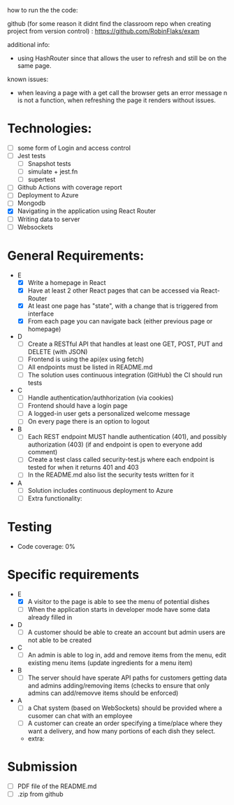 

how to run the the code:

github (for some reason it didnt find the classroom repo when creating project from version control) :
https://github.com/RobinFlaks/exam

additional info:
- using HashRouter since that allows the user to refresh and still be on the same page.

known issues:
- when leaving a page with a get call the browser gets an error message n is not a function, when refreshing the page it renders without issues.

# Technologies: 

- [ ] some form of Login and access control
- [ ] Jest tests
  - [ ] Snapshot tests
  - [ ] simulate + jest.fn
  - [ ] supertest
- [ ] Github Actions with coverage report
- [ ] Deployment to Azure
- [ ] Mongodb
- [x] Navigating in the application using React Router
- [ ] Writing data to server
- [ ] Websockets

# General Requirements:
- E
  - [x] Write a homepage in React
  - [x] Have at least 2 other React pages that can be accessed via React-Router
  - [x] At least one page has "state", with a change that is triggered from interface
  - [x] From each page you can navigate back (either previous page or homepage)
- D
  - [ ] Create a RESTful API that handles at least one GET, POST, PUT and DELETE (with JSON)
  - [ ] Frontend is using the api(ex using fetch)
  - [ ] All endpoints must be listed in README.md
  - [ ] The solution uses continuous integration (GitHub) the CI should run tests
- C
  - [ ] Handle authentication/authhorization (via cookies)
  - [ ] Frontend should have a login page
  - [ ] A logged-in user gets a personalized welcome message
  - [ ] On every page there is an option to logout
- B
  - [ ] Each REST endpoint MUST handle authentication (401), and possibly authorization (403) (if and endpoint is open to everyone add comment)
  - [ ] Create a test class called security-test.js where each endpoint is tested for when it returns 401 and 403
  - [ ] In the README.md also list the security tests written for it
- A
  - [ ] Solution includes continuous deployment to Azure
  - [ ] Extra functionality:

# Testing
- Code coverage: 0%

# Specific requirements
- E
  - [x] A visitor to the page is able to see the menu of potential dishes
  - [ ] When the application starts in developer mode have some data already filled in
- D
  - [ ] A customer should be able to create an account but admin users are not able to be created
- C
  - [ ] An admin is able to log in, add and remove items from the menu, edit existing menu items (update ingredients for a menu item)
- B
  - [ ] The server should have sperate API paths for customers getting data and admins adding/removing items (checks to ensure that only admins can add/removve items should be enforced)
- A
  - [ ] a Chat system (based on WebSockets) should be provided where a cusomer can chat with an employee
  - [ ] A customer can create an order specifying a time/place where they want a delivery, and how many portions of each dish they select.
  - extra:

# Submission
- [ ] PDF file of the README.md
- [ ] .zip from github
